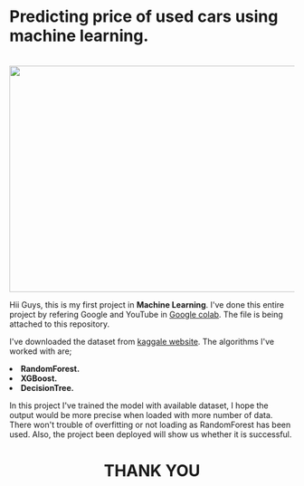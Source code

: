 <head><h1>Predicting price of used cars using machine learning.</h1></head>
<br>
<img src="https://etimg.etb2bimg.com/photo/76468622.cms" width="800" height="400">
<br>
  <p>
  Hii Guys, this is my first project in <b>Machine Learning</b>. I've done this entire project by refering Google and YouTube in <a href="https://colab.research.google.com/notebooks/intro.ipynb?utm_source=scs-index">Google colab</a>. The file is being attached to this repository.
  </p>
  
  <p>
  I've downloaded the dataset from <a href="https://www.kaggle.com/avikasliwal/used-cars-price-prediction">kaggale website</a>. The algorithms I've worked with are;<b><li>RandomForest.</li><li>XGBoost.</li><li>DecisionTree.</li></b>
  </p>
  
  <p>
  In this project I've trained the model with available dataset, I hope the output would be more precise when loaded with more number of data. There won't trouble of overfitting or not loading as RandomForest has been used. Also, the project been deployed will show us whether it is successful.
  <p>
    
<h1 align="center">THANK YOU</h1>


